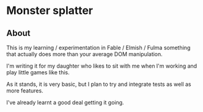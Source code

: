 # Monster splatter

## About

This is my learning / experimentation in Fable / Elmish / Fulma
something that actually does more than your average DOM manipulation.

I'm writing it for my daughter who likes to sit with me when I'm working
and play little games like this.

As it stands, it is very basic, but I plan to try and integrate tests
as well as more features.

I've already learnt a good deal getting it going.